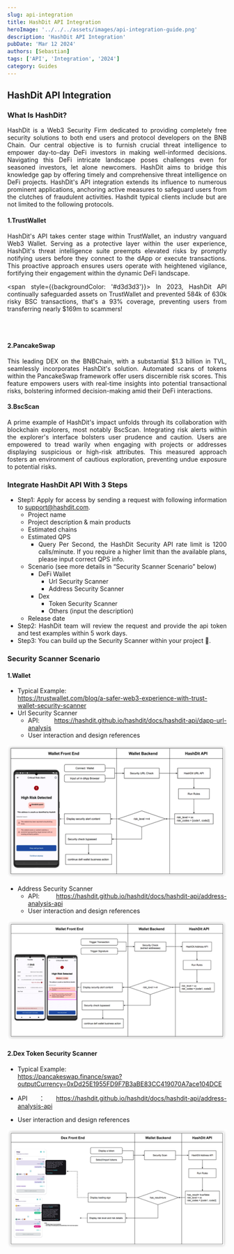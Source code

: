 ```yaml
---
slug: api-integration
title: HashDit API Integration
heroImage: '../../../assets/images/api-integration-guide.png'
description: 'HashDit API Integration'
pubDate: 'Mar 12 2024'
authors: [Sebastian]
tags: ['API', 'Integration', '2024']
category: Guides
---
```

<div align="justify">

## HashDit API Integration

### What Is HashDit?
HashDit is a Web3 Security Firm dedicated to providing completely free security solutions to both end users and protocol developers on the BNB Chain. Our central objective is to furnish crucial threat intelligence to empower day-to-day DeFi investors in making well-informed decisions. Navigating this DeFi intricate landscape poses challenges even for seasoned investors, let alone newcomers. HashDit aims to bridge this knowledge gap by offering timely and comprehensive threat intelligence on DeFi projects.
HashDit's API integration extends its influence to numerous prominent applications, anchoring active measures to safeguard users from the clutches of fraudulent activities. 
Hashdit typical clients include but are not limited to the following protocols.

#### 1.TrustWallet
HashDit's API takes center stage within TrustWallet, an industry vanguard Web3 Wallet. Serving as a protective layer within the user experience, HashDit's threat intelligence suite preempts elevated risks by promptly notifying users before they connect to the dApp or execute transactions. This proactive approach ensures users operate with heightened vigilance, fortifying their engagement within the dynamic DeFi landscape.

<span style={{backgroundColor: '#d3d3d3'}}>
    In 2023, HashDit API continually safeguarded assets on TrustWallet and prevented 584k of 630k risky BSC transactions, that's a 93% coverage, preventing users from transferring nearly $169m to scammers!
</span>

<br /> 
<br /> 

#### 2.PancakeSwap
This leading DEX on the BNBChain, with a substantial $1.3 billion in TVL, seamlessly incorporates HashDit's solution. Automated scans of tokens within the PancakeSwap framework offer users discernible risk scores. This feature empowers users with real-time insights into potential transactional risks, bolstering informed decision-making amid their DeFi interactions.

#### 3.BscScan
A prime example of HashDit's impact unfolds through its collaboration with blockchain explorers, most notably BscScan. Integrating risk alerts within the explorer's interface bolsters user prudence and caution. Users are empowered to tread warily when engaging with projects or addresses displaying suspicious or high-risk attributes. This measured approach fosters an environment of cautious exploration, preventing undue exposure to potential risks.


### Integrate HashDit API With 3 Steps

* Step1: Apply for access by sending a request with following information to support@hashdit.com.
    * Project name
    * Project description & main products
    * Estimated chains
    * Estimated QPS
        * Query Per Second, the HashDit Security API rate limit is 1200 calls/minute. If you require a higher limit than the available plans, please input correct QPS info.
    * Scenario (see more details in “Security Scanner Scenario” below)
        * DeFi Wallet
            * Url Security Scanner
            * Address Security Scanner
        * Dex
            * Token Security Scanner
            * Others (input the description)
    * Release date
* Step2: HashDit team will review the request and provide the api token and test examples within 5 work days.
* Step3: You can build up the Security Scanner within your project 🎉.

### Security Scanner Scenario

#### 1.Wallet
* Typical Example: <br /> https://trustwallet.com/blog/a-safer-web3-experience-with-trust-wallet-security-scanner  
* Url Security Scanner 
    * API: https://hashdit.github.io/hashdit/docs/hashdit-api/dapp-url-analysis 
    * User interaction and design references

![IMG-1](./2024-03-12-images/1.png)

* Address Security Scanner 
    * API: https://hashdit.github.io/hashdit/docs/hashdit-api/address-analysis-api 
    * User interaction and design references

![IMG-2](./2024-03-12-images/2.png)

#### 2.Dex Token Security Scanner
* Typical Example: <br /> https://pancakeswap.finance/swap?outputCurrency=0xDd25E1955FD9F7B3aBE83CC419070A7ace104DCE 

* API：https://hashdit.github.io/hashdit/docs/hashdit-api/address-analysis-api 
* User interaction and design references

![IMG-3](./2024-03-12-images/3.png)

</div>